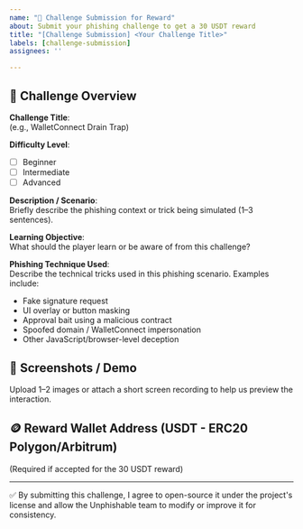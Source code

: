 ```yaml
---
name: "🧩 Challenge Submission for Reward"
about: Submit your phishing challenge to get a 30 USDT reward
title: "[Challenge Submission] <Your Challenge Title>"
labels: [challenge-submission]
assignees: ''

---
```


## 📌 Challenge Overview

**Challenge Title**:  
(e.g., WalletConnect Drain Trap)

**Difficulty Level**:  
- [ ] Beginner  
- [ ] Intermediate  
- [ ] Advanced  

**Description / Scenario**:  
Briefly describe the phishing context or trick being simulated (1–3 sentences).

**Learning Objective**:  
What should the player learn or be aware of from this challenge?

**Phishing Technique Used**:  
Describe the technical tricks used in this phishing scenario. Examples include:
- Fake signature request
- UI overlay or button masking
- Approval bait using a malicious contract
- Spoofed domain / WalletConnect impersonation
- Other JavaScript/browser-level deception
 

## 📸 Screenshots / Demo

Upload 1–2 images or attach a short screen recording to help us preview the interaction.

## 🪙 Reward Wallet Address (USDT - ERC20 Polygon/Arbitrum)

(Required if accepted for the 30 USDT reward)

---

✅ By submitting this challenge, I agree to open-source it under the project's license and allow the Unphishable team to modify or improve it for consistency.
